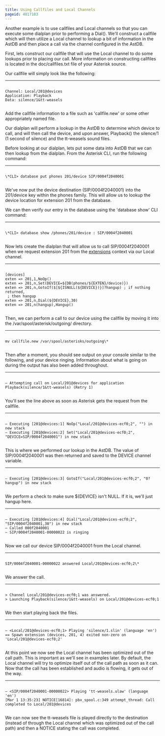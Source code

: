 ```yaml
---
title: Using Callfiles and Local Channels
pageid: 4817183
---
```


Another example is to use callfiles and Local channels so that you can execute some dialplan prior to performing a Dial(). We'll construct a callfile which will then utilize a Local channel to lookup a bit of information in the AstDB and then place a call via the channel configured in the AstDB.

First, lets construct our callfile that will use the Local channel to do some lookups prior to placing our call. More information on constructing callfiles is located in the doc/callfiles.txt file of your Asterisk source.

Our callfile will simply look like the following:




---

  
  


```

Channel: Local/201@devices
Application: Playback
Data: silence/1&tt-weasels 


```


Add the callfile information to a file such as 'callfile.new' or some other appropriately named file.

Our dialplan will perform a lookup in the AstDB to determine which device to call, and will then call the device, and upon answer, Playback() the silence/1 (1 second of silence) and the tt-weasels sound files.

Before looking at our dialplan, lets put some data into AstDB that we can then lookup from the dialplan. From the Asterisk CLI, run the following command:




---

  
  


```

\*CLI> database put phones 201/device SIP/0004f2040001 


```


We've now put the device destination (SIP/0004f2040001) into the 201/device key within the phones family. This will allow us to lookup the device location for extension 201 from the database.

We can then verify our entry in the database using the 'database show' CLI command:




---

  
  


```

\*CLI> database show /phones/201/device : SIP/0004f2040001 


```


Now lets create the dialplan that will allow us to call SIP/0004f2040001 when we request extension 201 from the [extensions](/extensions) context via our Local channel.




---

  
  


```

[devices]
exten => 201,1,NoOp() 
exten => 201,n,Set(DEVICE=${DB(phones/${EXTEN}/device)}) 
exten => 201,n,GotoIf($[${ISNULL(${DEVICE})}]?hangup) ; if nothing returned, 
 ; then hangup
exten => 201,n,Dial(${DEVICE},30) 
exten => 201,n(hangup),Hangup()


```


Then, we can perform a call to our device using the callfile by moving it into the /var/spool/asterisk/outgoing/ directory.




---

  
  


```

mv callfile.new /var/spool/asterisks/outgoing\*


```


Then after a moment, you should see output on your console similar to the following, and your device ringing. Information about what is going on during the output has also been added throughout.




---

  
  


```

– Attempting call on Local/201@devices for application Playback(silence/1&tt-weasels) (Retry 1)


```


You'll see the line above as soon as Asterisk gets the request from the callfile.




---

  
  


```

– Executing [201@devices:1] NoOp("Local/201@devices-ecf0;2", "") in new stack
– Executing [201@devices:2] Set("Local/201@devices-ecf0;2", "DEVICE=SIP/0004f2040001") in new stack


```


This is where we performed our lookup in the AstDB. The value of SIP/0004f2040001 was then returned and saved to the DEVICE channel variable.




---

  
  


```

– Executing [201@devices:3] GotoIf("Local/201@devices-ecf0;2", "0?hangup") in new stack


```


We perform a check to make sure ${DEVICE} isn't NULL. If it is, we'll just hangup here.




---

  
  


```

– Executing [201@devices:4] Dial("Local/201@devices-ecf0;2", "SIP/0004f2040001,30") in new stack
– Called 000f2040001
– SIP/0004f2040001-00000022 is ringing


```


Now we call our device SIP/0004f2040001 from the Local channel.




---

  
  


```

SIP/0004f2040001-00000022 answered Local/201@devices-ecf0;2\*


```


We answer the call.




---

  
  


```

> Channel Local/201@devices-ecf0;1 was answered.
> Launching Playback(silence/1&tt-weasels) on Local/201@devices-ecf0;1


```


We then start playing back the files.




---

  
  


```

– <Local/201@devices-ecf0;1> Playing 'silence/1.slin' (language 'en')
== Spawn extension (devices, 201, 4) exited non-zero on 'Local/201@devices-ecf0;2'


```


At this point we now see the Local channel has been optimized out of the call path. This is important as we'll see in examples later. By default, the Local channel will try to optimize itself out of the call path as soon as it can. Now that the call has been established and audio is flowing, it gets out of the way.




---

  
  


```

– <SIP/0004f2040001-00000022> Playing 'tt-weasels.ulaw' (language 'en')
[Mar 1 13:35:23] NOTICE[16814]: pbx_spool.c:349 attempt_thread: Call completed to Local/201@devices


```


We can now see the tt-weasels file is played directly to the destination (instead of through the Local channel which was optimized out of the call path) and then a NOTICE stating the call was completed.

